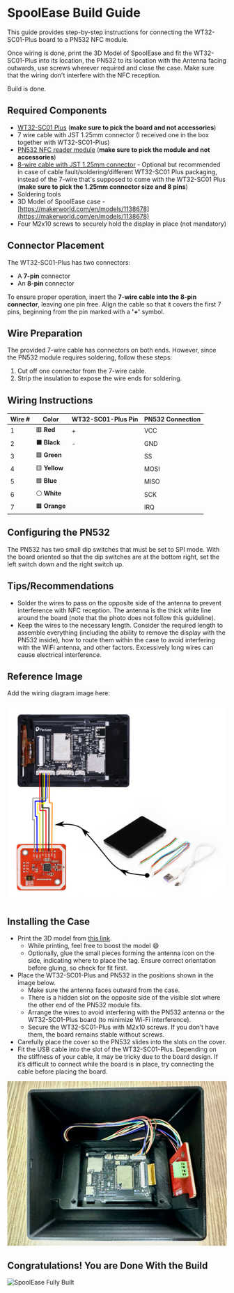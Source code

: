 # SpoolEase Build Guide

This guide provides step-by-step instructions for connecting the WT32-SC01-Plus board to a PN532 NFC module.

Once wiring is done, print the 3D Model of SpoolEase and fit the WT32-SC01-Plus into its location, the PN532 to its location with the Antenna facing outwards, use screws wherever required and close the case. Make sure that the wiring don't interfere with the NFC reception.

Build is done.

## Required Components

- [WT32-SC01 Plus](https://www.aliexpress.com/item/3256805864064800.html) (**make sure to pick the board and not accessories**)
- 7 wire cable with JST 1.25mm connector (I received one in the box together with WT32-SC01-Plus)
- [PN532 NFC reader module](https://www.aliexpress.com/item/3256806852006648.html) (**make sure to pick the module and not accessories**)
- [8-wire cable with JST 1.25mm connector](https://www.aliexpress.com/item/1005007079265201.html) - Optional but recommended in case of cable fault/soldering/different WT32-SC01 Plus packaging, instead of the 7-wire that's supposed to come with the WT32-SC01 Plus (**make sure to pick the 1.25mm connector size and 8 pins**)
- Soldering tools
- 3D Model of SpoolEase case - [https://makerworld.com/en/models/1138678](https://makerworld.com/en/models/1138678)
- Four M2x10 screws to securely hold the display in place (not mandatory)

## Connector Placement

The WT32-SC01-Plus has two connectors:

- A **7-pin** connector
- An **8-pin** connector

To ensure proper operation, insert the **7-wire cable into the 8-pin connector**, leaving one pin free. Align the cable so that it covers the first 7 pins, beginning from the pin marked with a **'+'** symbol.

## Wire Preparation

The provided 7-wire cable has connectors on both ends. However, since the PN532 module requires soldering, follow these steps:

1. Cut off one connector from the 7-wire cable.
2. Strip the insulation to expose the wire ends for soldering.

## Wiring Instructions

| Wire # | Color  | WT32-SC01-Plus Pin | PN532 Connection |
|--------|--------|--------------------|------------------|
| 1      | 🟥 **Red** | +                | VCC              |
| 2      | ⬛ **Black** | -                | GND              |
| 3      | 🟩 **Green** |                 | SS               |
| 4      | 🟨 **Yellow** |                 | MOSI             |
| 5      | 🟦 **Blue** |                 | MISO             |
| 6      | ⚪ **White** |                 | SCK              |
| 7      | 🟧 **Orange** |                 | IRQ              |


## Configuring the PN532

The PN532 has two small dip switches that must be set to SPI mode.
With the board oriented so that the dip switches are at the bottom right, set the left switch down and the right switch up.

## Tips/Recommendations

- Solder the wires to pass on the opposite side of the antenna to prevent interference with NFC reception. The antenna is the thick white line around the board (note that the photo does not follow this guideline).
- Keep the wires to the necessary length. Consider the required length to assemble everything (including the ability to remove the display with the PN532 inside), how to route them within the case to avoid interfering with the WiFi antenna, and other factors. Excessively long wires can cause electrical interference.

## Reference Image

Add the wiring diagram image here:

![WT32-SC01-Plus to PN532 Wiring Diagram](spoolease-wiring.png)

## Installing the Case

- Print the 3D model from [this link](https://makerworld.com/en/models/1138678).  
  - While printing, feel free to boost the model :smile:  
  - Optionally, glue the small pieces forming the antenna icon on the side, indicating where to place the tag. Ensure correct orientation before gluing, so check for fit first.
- Place the WT32-SC01-Plus and PN532 in the positions shown in the image below.  
  - Make sure the antenna faces outward from the case.  
  - There is a hidden slot on the opposite side of the visible slot where the other end of the PN532 module fits.  
  - Arrange the wires to avoid interfering with the PN532 antenna or the WT32-SC01-Plus board (to minimize Wi-Fi interference).  
  - Secure the WT32-SC01-Plus with M2x10 screws. If you don’t have them, the board remains stable without screws.  
- Carefully place the cover so the PN532 slides into the slots on the cover.
- Fit the USB cable into the slot of the WT32-SC01-Plus. Depending on the stiffness of your cable, it may be tricky due to the board design. If it’s difficult to connect while the board is in place, try connecting the cable before placing the board.  

![Components Placement inside Case](components-placement.jpg)

## Congratulations! You are Done With the Build

![SpoolEase Fully Built](build-complete.jpg)
